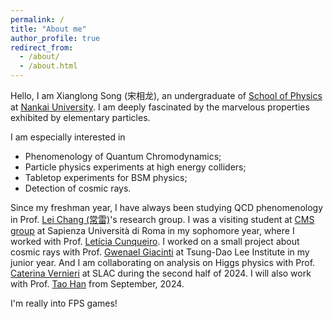 ```yaml
---
permalink: /
title: "About me"
author_profile: true
redirect_from: 
  - /about/
  - /about.html
---
```


Hello, I am Xianglong Song (宋相龙), an undergraduate of [School of Physics](https://physics.nankai.edu.cn/wlxyen/main.htm) at [Nankai University](https://en.nankai.edu.cn). I am deeply fascinated by the marvelous
properties exhibited by elementary particles.

I am especially interested in

- Phenomenology of Quantum Chromodynamics;
- Particle physics experiments at high energy colliders;
- Tabletop experiments for BSM physics;
- Detection of cosmic rays.

Since my freshman year, I have always been studying QCD phenomenology in Prof. [Lei Chang (常雷)](https://inspirehep.net/authors/1029609)'s research group. I was a visiting student at [CMS group](https://www.roma1.infn.it/en/ricerca/csn1/cms.html) at Sapienza Università di Roma in my sophomore year, where I worked with Prof. [Letícia Cunqueiro](https://corsidilaurea.uniroma1.it/en/users/leticiacunqueiromendezuniroma1it). I worked on a small project about cosmic rays with Prof. [Gwenael Giacinti](https://tdli.sjtu.edu.cn/EN/people/t-d-lee-fellows/128/GwenaelGiacinti) at Tsung-Dao Lee Institute in my junior year. And I am collaborating on analysis on Higgs physics with Prof. [Caterina Vernieri](https://profiles.stanford.edu/caterina-vernieri) at SLAC during the second half of 2024. I will also work with Prof. [Tao Han](https://www.physicsandastronomy.pitt.edu/people/tao-han) from September, 2024.

I'm really into FPS games!